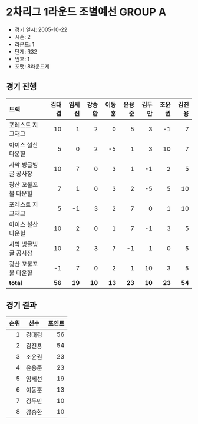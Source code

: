 # 2차리그 1라운드 조별예선 GROUP A

- 경기 일시: 2005-10-22
- 시즌: 2
- 라운드: 1
- 단계: R32
- 번호: 1
- 포맷: 8라운드제





## 경기 진행

| 트랙 | 김대겸 | 임세선 | 강승환 | 이동훈 | 윤용준 | 김두만 | 조윤권 | 김진용 |
|:---|---:|---:|---:|---:|---:|---:|---:|---:|
| 포레스트 지그재그 | 10 | 1 | 2 | 0 | 5 | 3 | -1 | 7 |
| 아이스 설산 다운힐 | 5 | 0 | 2 | -5 | 1 | 3 | 10 | 7 |
| 사막 빙글빙글 공사장 | 10 | 7 | 0 | 3 | 1 | -1 | 2 | 5 |
| 광산 꼬불꼬불 다운힐 | 7 | 1 | 0 | 3 | 2 | -5 | 5 | 10 |
| 포레스트 지그재그 | 5 | -1 | 3 | 2 | 7 | 0 | 1 | 10 |
| 아이스 설산 다운힐 | 10 | 2 | 0 | 1 | 7 | -1 | 3 | 5 |
| 사막 빙글빙글 공사장 | 10 | 2 | 3 | 7 | -1 | 1 | 0 | 5 |
| 광산 꼬불꼬불 다운힐 | -1 | 7 | 0 | 2 | 1 | 10 | 3 | 5 |
| __total__ | __56__ | __19__ | __10__ | __13__ | __23__ | __10__ | __23__ | __54__ |




## 경기 결과

| 순위 | 선수 | 포인트 |
|---:|:---:|---:|
| 1 | 김대겸 | 56 |
| 2 | 김진용 | 54 |
| 3 | 조윤권 | 23 |
| 4 | 윤용준 | 23 |
| 5 | 임세선 | 19 |
| 6 | 이동훈 | 13 |
| 7 | 김두만 | 10 |
| 8 | 강승환 | 10 |

